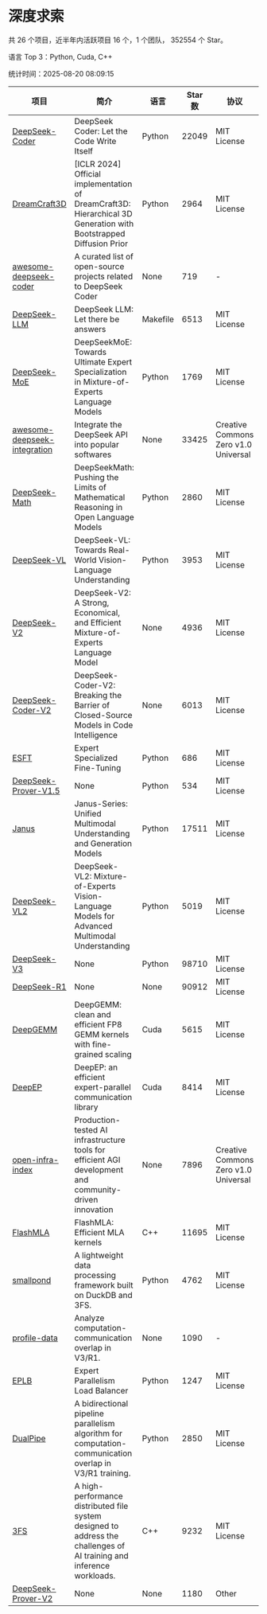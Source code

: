 # 深度求索

共 26 个项目，近半年内活跃项目 16 个，1 个团队， 352554 个 Star。

语言 Top 3：Python, Cuda, C++

统计时间：2025-08-20 08:09:15

| 项目 | 简介 | 语言 | Star 数 | 协议 | 创建时间 | 最后更新时间 | 最后提交时间 |
| --- | --- | --- | --- | --- | --- | --- | --- |
| [DeepSeek-Coder](https://github.com/deepseek-ai/DeepSeek-Coder) | DeepSeek Coder: Let the Code Write Itself | Python | 22049 | MIT License | 2023-10-20 | 2025-08-20 | 2024-05-21 |
| [DreamCraft3D](https://github.com/deepseek-ai/DreamCraft3D) | [ICLR 2024] Official implementation of DreamCraft3D: Hierarchical 3D Generation with Bootstrapped Diffusion Prior | Python | 2964 | MIT License | 2023-10-23 | 2025-08-17 | 2025-04-22 |
| [awesome-deepseek-coder](https://github.com/deepseek-ai/awesome-deepseek-coder) | A curated list of open-source projects related to DeepSeek Coder | None | 719 | - | 2023-11-06 | 2025-08-17 | 2024-04-03 |
| [DeepSeek-LLM](https://github.com/deepseek-ai/DeepSeek-LLM) | DeepSeek LLM: Let there be answers | Makefile | 6513 | MIT License | 2023-11-29 | 2025-08-20 | 2024-02-04 |
| [DeepSeek-MoE](https://github.com/deepseek-ai/DeepSeek-MoE) | DeepSeekMoE: Towards Ultimate Expert Specialization in Mixture-of-Experts Language Models | Python | 1769 | MIT License | 2024-01-02 | 2025-08-18 | 2024-01-16 |
| [awesome-deepseek-integration](https://github.com/deepseek-ai/awesome-deepseek-integration) | Integrate the DeepSeek API into popular softwares | None | 33425 | Creative Commons Zero v1.0 Universal | 2024-01-11 | 2025-08-20 | 2025-05-13 |
| [DeepSeek-Math](https://github.com/deepseek-ai/DeepSeek-Math) | DeepSeekMath: Pushing the Limits of Mathematical Reasoning in Open Language Models | Python | 2860 | MIT License | 2024-02-05 | 2025-08-20 | 2024-04-15 |
| [DeepSeek-VL](https://github.com/deepseek-ai/DeepSeek-VL) | DeepSeek-VL: Towards Real-World Vision-Language Understanding | Python | 3953 | MIT License | 2024-03-07 | 2025-08-19 | 2024-04-24 |
| [DeepSeek-V2](https://github.com/deepseek-ai/DeepSeek-V2) | DeepSeek-V2: A Strong, Economical, and Efficient Mixture-of-Experts Language Model | None | 4936 | MIT License | 2024-04-22 | 2025-08-20 | 2024-09-25 |
| [DeepSeek-Coder-V2](https://github.com/deepseek-ai/DeepSeek-Coder-V2) | DeepSeek-Coder-V2: Breaking the Barrier of Closed-Source Models in Code Intelligence | None | 6013 | MIT License | 2024-06-14 | 2025-08-20 | 2024-09-24 |
| [ESFT](https://github.com/deepseek-ai/ESFT) | Expert Specialized Fine-Tuning | Python | 686 | MIT License | 2024-07-04 | 2025-08-17 | 2025-05-22 |
| [DeepSeek-Prover-V1.5](https://github.com/deepseek-ai/DeepSeek-Prover-V1.5) | None | Python | 534 | MIT License | 2024-08-15 | 2025-08-19 | 2024-08-16 |
| [Janus](https://github.com/deepseek-ai/Janus) | Janus-Series: Unified Multimodal Understanding and Generation Models | Python | 17511 | MIT License | 2024-10-18 | 2025-08-20 | 2025-02-01 |
| [DeepSeek-VL2](https://github.com/deepseek-ai/DeepSeek-VL2) | DeepSeek-VL2: Mixture-of-Experts Vision-Language Models for Advanced Multimodal Understanding | Python | 5019 | MIT License | 2024-12-13 | 2025-08-19 | 2025-02-26 |
| [DeepSeek-V3](https://github.com/deepseek-ai/DeepSeek-V3) | None | Python | 98710 | MIT License | 2024-12-26 | 2025-08-20 | 2025-06-27 |
| [DeepSeek-R1](https://github.com/deepseek-ai/DeepSeek-R1) | None | None | 90912 | MIT License | 2025-01-20 | 2025-08-20 | 2025-06-27 |
| [DeepGEMM](https://github.com/deepseek-ai/DeepGEMM) | DeepGEMM: clean and efficient FP8 GEMM kernels with fine-grained scaling | Cuda | 5615 | MIT License | 2025-02-13 | 2025-08-20 | 2025-08-15 |
| [DeepEP](https://github.com/deepseek-ai/DeepEP) | DeepEP: an efficient expert-parallel communication library | Cuda | 8414 | MIT License | 2025-02-17 | 2025-08-20 | 2025-08-19 |
| [open-infra-index](https://github.com/deepseek-ai/open-infra-index) | Production-tested AI infrastructure tools for efficient AGI development and community-driven innovation | None | 7896 | Creative Commons Zero v1.0 Universal | 2025-02-21 | 2025-08-18 | 2025-05-15 |
| [FlashMLA](https://github.com/deepseek-ai/FlashMLA) | FlashMLA: Efficient MLA kernels | C++ | 11695 | MIT License | 2025-02-21 | 2025-08-19 | 2025-08-14 |
| [smallpond](https://github.com/deepseek-ai/smallpond) | A lightweight data processing framework built on DuckDB and 3FS. | Python | 4762 | MIT License | 2025-02-24 | 2025-08-18 | 2025-03-05 |
| [profile-data](https://github.com/deepseek-ai/profile-data) | Analyze computation-communication overlap in V3/R1. | None | 1090 | - | 2025-02-26 | 2025-08-17 | 2025-03-21 |
| [EPLB](https://github.com/deepseek-ai/EPLB) | Expert Parallelism Load Balancer | Python | 1247 | MIT License | 2025-02-26 | 2025-08-20 | 2025-03-24 |
| [DualPipe](https://github.com/deepseek-ai/DualPipe) | A bidirectional pipeline parallelism algorithm for computation-communication overlap in V3/R1 training. | Python | 2850 | MIT License | 2025-02-26 | 2025-08-18 | 2025-03-10 |
| [3FS](https://github.com/deepseek-ai/3FS) |  A high-performance distributed file system designed to address the challenges of AI training and inference workloads.  | C++ | 9232 | MIT License | 2025-02-27 | 2025-08-20 | 2025-08-19 |
| [DeepSeek-Prover-V2](https://github.com/deepseek-ai/DeepSeek-Prover-V2) | None | None | 1180 | Other | 2025-04-30 | 2025-08-19 | 2025-07-18 |
